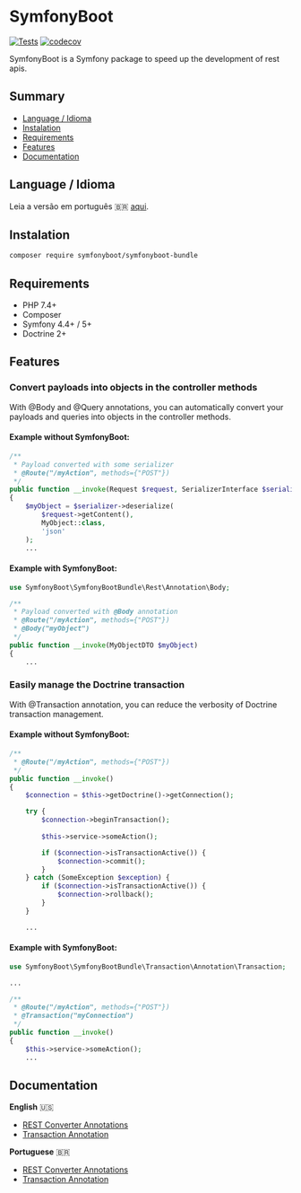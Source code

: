 # SymfonyBoot

[![Tests](https://github.com/symfonyboot/symfonyboot-bundle/actions/workflows/tests.yml/badge.svg)](https://github.com/symfonyboot/symfonyboot-bundle/actions/workflows/tests.yml)
[![codecov](https://codecov.io/gh/symfonyboot/symfonyboot-bundle/branch/main/graph/badge.svg)](https://codecov.io/gh/symfonyboot/symfonyboot-bundle)

SymfonyBoot is a Symfony package to speed up the development of rest apis.

## Summary
- [Language / Idioma](#language--idioma)
- [Instalation](#instalation)
- [Requirements](#requirements)
- [Features](#features)
- [Documentation](#documentation)

## Language / Idioma

Leia a versão em português :brazil: [aqui](README_PT_BR.md).

## Instalation

```sh
composer require symfonyboot/symfonyboot-bundle
```

## Requirements

- PHP 7.4+
- Composer
- Symfony 4.4+ / 5+
- Doctrine 2+

## Features

### Convert payloads into objects in the controller methods

With @Body and @Query annotations, you can automatically convert your payloads
and queries into objects in the controller methods.

#### Example without SymfonyBoot:

```php
/**
 * Payload converted with some serializer
 * @Route("/myAction", methods={"POST"}) 
 */
public function __invoke(Request $request, SerializerInterface $serializer)
{
    $myObject = $serializer->deserialize(
        $request->getContent(),
        MyObject::class,
        'json'
    );
    ...
```

#### Example with SymfonyBoot:

```php
use SymfonyBoot\SymfonyBootBundle\Rest\Annotation\Body;

/**
 * Payload converted with @Body annotation
 * @Route("/myAction", methods={"POST"})
 * @Body("myObject")
 */
public function __invoke(MyObjectDTO $myObject)
{
    ...
```

### Easily manage the Doctrine transaction

With @Transaction annotation, you can reduce the verbosity of Doctrine transaction management.

#### Example without SymfonyBoot:

```php
/**
 * @Route("/myAction", methods={"POST"}) 
 */
public function __invoke()
{
    $connection = $this->getDoctrine()->getConnection(); 

    try {
        $connection->beginTransaction();
            
        $this->service->someAction();

        if ($connection->isTransactionActive()) {
            $connection->commit();
        }
    } catch (SomeException $exception) {
        if ($connection->isTransactionActive()) {
            $connection->rollback();
        }
    }

    ...
```

#### Example with SymfonyBoot:

```php
use SymfonyBoot\SymfonyBootBundle\Transaction\Annotation\Transaction;

...

/**
 * @Route("/myAction", methods={"POST"})
 * @Transaction("myConnection")
 */
public function __invoke()
{
    $this->service->someAction();
    ...
```

## Documentation

**English** :us:
- [REST Converter Annotations](Documentation/REST.md)
- [Transaction Annotation](Documentation/TRANSACTION.md)

**Portuguese** :brazil:
- [REST Converter Annotations](Documentation/REST_PT_BR.md)
- [Transaction Annotation](Documentation/TRANSACTION_PT_BR.md)
